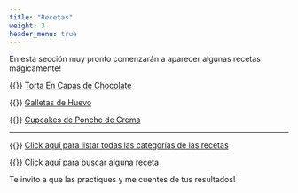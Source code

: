 ```yaml
---
title: "Recetas"
weight: 3
header_menu: true
---
```


En esta sección muy pronto comenzarán a aparecer algunas recetas mágicamente!

{{<icon class="fa fa-hand-o-right">}}&nbsp;[Torta En Capas de Chocolate](recipes/torta_capas_chocolate)

{{<icon class="fa fa-hand-o-right">}}&nbsp;[Galletas de Huevo](recipes/galletas_de_huevo)

{{<icon class="fa fa-hand-o-right">}}&nbsp;[Cupcakes de Ponche de Crema](recipes/cupcakes_ponche_crema)

__________________________________________
{{<icon class="fa fa-hand-o-right">}}&nbsp;[Click aquí para listar todas las categorías de las recetas](categories)

{{<icon class="fa fa-hand-o-right">}}&nbsp;[Click aquí para buscar alguna receta](search/)


Te invito a que las practiques y me cuentes de tus resultados!






